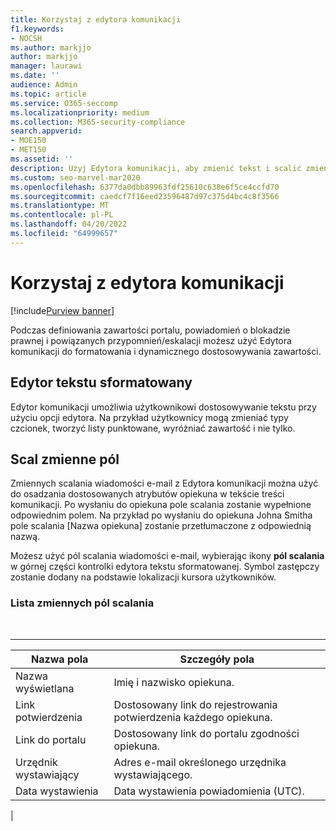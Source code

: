 ```yaml
---
title: Korzystaj z edytora komunikacji
f1.keywords:
- NOCSH
ms.author: markjjo
author: markjjo
manager: laurawi
ms.date: ''
audience: Admin
ms.topic: article
ms.service: O365-seccomp
ms.localizationpriority: medium
ms.collection: M365-security-compliance
search.appverid:
- MOE150
- MET150
ms.assetid: ''
description: Użyj Edytora komunikacji, aby zmienić tekst i scalić zmienne pól podczas formatowania zawartości.
ms.custom: seo-marvel-mar2020
ms.openlocfilehash: 6377da0dbb89963fdf25610c638e6f5ce4ccfd70
ms.sourcegitcommit: caedcf7f16eed23596487d97c375d4bc4c8f3566
ms.translationtype: MT
ms.contentlocale: pl-PL
ms.lasthandoff: 04/20/2022
ms.locfileid: "64999657"
---
```

# <a name="use-the-communications-editor"></a>Korzystaj z edytora komunikacji

[!include[Purview banner](../includes/purview-rebrand-banner.md)]

Podczas definiowania zawartości portalu, powiadomień o blokadzie prawnej i powiązanych przypomnień/eskalacji możesz użyć Edytora komunikacji do formatowania i dynamicznego dostosowywania zawartości.

## <a name="rich-text-editor"></a>Edytor tekstu sformatowany

Edytor komunikacji umożliwia użytkownikowi dostosowywanie tekstu przy użyciu opcji edytora. Na przykład użytkownicy mogą zmieniać typy czcionek, tworzyć listy punktowane, wyróżniać zawartość i nie tylko.

## <a name="merge-field-variables"></a>Scal zmienne pól

Zmiennych scalania wiadomości e-mail z Edytora komunikacji można użyć do osadzania dostosowanych atrybutów opiekuna w tekście treści komunikacji. Po wysłaniu do opiekuna pole scalania zostanie wypełnione odpowiednim polem. Na przykład po wysłaniu do opiekuna Johna Smitha pole scalania [Nazwa opiekuna] zostanie przetłumaczone z odpowiednią nazwą.

Możesz użyć pól scalania wiadomości e-mail, wybierając ikony **pól scalania** w górnej części kontrolki edytora tekstu sformatowanej. Symbol zastępczy zostanie dodany na podstawie lokalizacji kursora użytkowników.

### <a name="list-of-merge-field-variables"></a>Lista zmiennych pól scalania

<br>

****

|Nazwa pola|Szczegóły pola|
|---|---|
|Nazwa wyświetlana|Imię i nazwisko opiekuna.|
|Link potwierdzenia|Dostosowany link do rejestrowania potwierdzenia każdego opiekuna.|
|Link do portalu|Dostosowany link do portalu zgodności opiekuna.|
|Urzędnik wystawiający|Adres e-mail określonego urzędnika wystawiającego.|
|Data wystawienia|Data wystawienia powiadomienia (UTC).|
|
